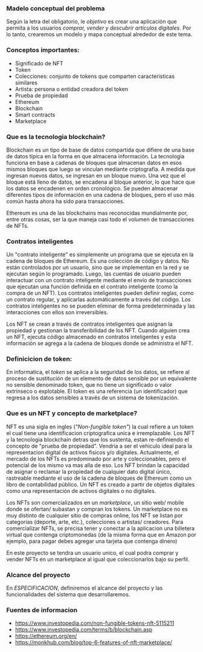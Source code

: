 ### Madelo conceptual del problema

Según la letra del obligatorio, le *objetivo* es crear una aplicación que permita a los usuarios *comprar, vender y descubrir artículos digitales*. Por lo tanto, crearemos un modelo y mapa conceptual alrededor de este tema.

### Conceptos importantes:

- Significado de NFT
- Token
- Colecciones: conjunto de tokens que comparten caracteristicas similares 
- Artista: persona o entidad creadora del token 
- Prueba de propiedad
- Ethereum
- Blockchain
- Smart contracts
- Marketplace

### Que es la tecnologia blockchain?
Blockchain es un tipo de base de datos compartida que difiere de una base de datos típica en la forma en que almacena información. La tecnologia funciona en base a cadenas de bloques que almacenan datos en esos mismos bloques que luego se vinculan mediante criptografía. A medida que ingresan nuevos datos, se ingresan en un bloque nuevo. Una vez que el bloque está lleno de datos, se encadena al bloque anterior, lo que hace que los datos se encadenen en orden cronológico. Se pueden almacenar diferentes tipos de información en una cadena de bloques, pero el uso más común hasta ahora ha sido para transacciones.

Ethereum es una de las blockchains mas reconocidas mundialmente por, entre otras cosas, ser la que maneja casi todo el volumen de transacciones de NFTs. 

### Contratos inteligentes
Un "contrato inteligente" es simplemente un programa que se ejecuta en la cadena de bloques de Ethereum. Es una colección de código y datos. No están controlados por un usuario, sino que se implementan en la red y se ejecutan según lo programado. Luego, las cuentas de usuario pueden interactuar con un contrato inteligente mediante el envío de transacciones que ejecutan una función definida en el contrato inteligente (como la compra de un NFT). Los contratos inteligentes pueden definir reglas, como un contrato regular, y aplicarlas automáticamente a través del código. Los contratos inteligentes no se pueden eliminar de forma predeterminada y las interacciones con ellos son irreversibles.

Los NFT se crean a través de contratos inteligentes que asignan la propiedad y gestionan la transferibilidad de los NFT. Cuando alguien crea un NFT, ejecuta código almacenado en contratos inteligentes y esta información se agrega a la cadena de bloques donde se administra el NFT.

### Definicicion de token:
En informatica, el *token* se aplica a la seguridad de los datos, se refiere al proceso de sustitución de un elemento de datos sensible por un equivalente no sensible denominado token, que no tiene un significado o valor extrínseco o explotable. El token es una referencia (un identificador) que regresa a los datos sensibles a través de un sistema de tokenización.
### Que es un NFT y concepto de marketplace?
NFT es una sigla en ingles (*"Non-fungible token"*) la cual refiere a un token el cual tiene una identificacion criptografica unica e irremplazable. Los NFT y la tecnologia blockchain detras que los sustenta, estan re-definiendo el concepto de "prueba de propiedad". Vendria a ser el vehiculo ideal para la representacion digital de activos fisicos y/o digitales. Actualmente, el mercado de los NFTs es predominado por arte y coleccionables, pero el potencial de los mismo va mas alla de eso. Los NFT brindan la capacidad de asignar o reclamar la propiedad de cualquier dato digital único, rastreable mediante el uso de la cadena de bloques de Ethereum como un libro de contabilidad público. Un NFT es creado a partir de objetos digitales como una representación de activos digitales o no digitales. 

Los NFTs son comercializados en un *marketplace*, un sitio web/ mobile donde se ofertan/ subastan y compran los tokens. Un marketplace no es muy distinto de cualquier sitio de compras online, los NFT se listan por categorias (deporte, arte, etc.), colecciones o artistas/ creadores. Para comercializar NFTs, se precisa tener y conectar a la aplicacion una billetera virtual que contenga criptomonedas (de la misma forma que en Amazon por ejemplo, para pagar debes agregar una tarjeta que contenga dinero)

En este proyecto se tendra un usuario unico, el cual podra comprar y vender NFTs en un marketplace al igual que coleccionarlos bajo su perfil.
### Alcance del proyecto
En *ESPECIFICACION*, definiremos el alcance del proyecto y las funcionalidades del sistema que desarrollaremos.


### Fuentes de informacion
- https://www.investopedia.com/non-fungible-tokens-nft-5115211 
- https://www.investopedia.com/terms/b/blockchain.asp 
- https://ethereum.org/en/  
- https://monkhub.com/blog/top-6-features-of-nft-marketplace/  
